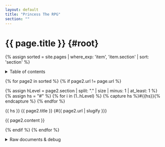 ```yaml
---
layout: default
title: "Princess The RPG"
section: ""
---
```

# {{ page.title }} {#root}
{% assign sorted = site.pages | where_exp: 'item', 'item.section' | sort: 'section' %}

<details>
	<summary>Table of contents</summary>

	{% for page2 in sorted %}

	{% assign hLevel = page2.section | split: "." | size | minus: 1 | at_least: 1 %}
	{% assign hs = "*" %}
	{% for i in (2..hLevel) %}
		{% capture hs %}  {{hs}}{% endcapture %}
	{% endfor %}

	{{ hs }} [{{ page2.title }}](#{{ page2.url | slugify}})
	{% endfor %}
</details>

{% for page2 in sorted %}
{% if page2.url != page.url %}

{% assign hLevel = page2.section | split: "." | size | minus: 1 | at_least: 1 %}
{% assign hs = "#" %}
{% for i in (1..hLevel) %}
	{% capture hs %}#{{hs}}{% endcapture %}
{% endfor %}

{{ hs }} {{ page2.title }} {#{{ page2.url | slugify }}}

{{ page2.content }}

{% endif %}
{% endfor %}

<details>
	<summary>Raw documents & debug</summary>

	{% for page2 in sorted %}
	* [{{page2.section}}: {{page2.title}}]({{ page2.url }})
	{% endfor %}

</details>
